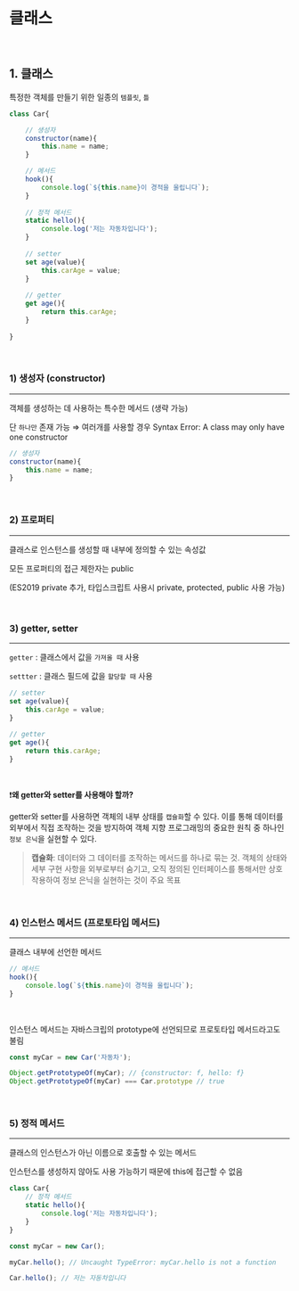 # 클래스

<br>

## 1. 클래스

특정한 객체를 만들기 위한 일종의 `템플릿`, `틀`

```jsx
class Car{

	// 생성자
	constructor(name){
		this.name = name;
	}

	// 메서드
	hook(){
		console.log(`${this.name}이 경적을 울립니다`);
	}
	
	// 정적 메서드
	static hello(){
		console.log('저는 자동차입니다');
	}
	
	// setter
	set age(value){
		this.carAge = value;
	}
	
	// getter
	get age(){
		return this.carAge;
	}
	
}
```

<br>

### 1) 생성자 (constructor)

---

객체를 생성하는 데 사용하는 특수한 메서드 (생략 가능) 

단 `하나만` 존재 가능 ⇒ 여러개를 사용할 경우 Syntax Error: A class may only have one constructor

```jsx
// 생성자
constructor(name){
	this.name = name;
}
```

<br>

### 2) 프로퍼티

---

클래스로 인스턴스를 생성할 때 내부에 정의할 수 있는 속성값

모든 프로퍼티의 접근 제한자는 public 

(ES2019 private 추가, 타입스크립트 사용시 private, protected, public 사용 가능)

<br>

### 3) getter, setter

---

`getter` : 클래스에서 값을 `가져올 때` 사용

`settter` : 클래스 필드에 값을 `할당할 때` 사용 

```jsx
// setter
set age(value){
	this.carAge = value;
}
	
// getter
get age(){
	return this.carAge;
}
```

<br>

❗**왜 getter와 setter를 사용해야 할까?**

getter와 setter를 사용하면 객체의 내부 상태를 `캡슐화`할 수 있다. 이를 통해 데이터를 외부에서 직접 조작하는 것을 방지하여 객체 지향 프로그래밍의 중요한 원칙 중 하나인 `정보 은닉`을 실현할 수 있다. 

> **캡슐화**: 데이터와 그 데이터를 조작하는 메서드를 하나로 묶는 것. 객체의 상태와 세부 구현 사항을 외부로부터 숨기고, 오직 정의된 인터페이스를 통해서만 상호작용하여 정보 은닉을 실현하는 것이 주요 목표
> 

<br>

### 4) 인스턴스 메서드 (프로토타입 메서드)

---

클래스 내부에 선언한 메서드

```jsx
// 메서드
hook(){
	console.log(`${this.name}이 경적을 울립니다`);
}
```

<br>

인스턴스 메서드는 자바스크립의 prototype에 선언되므로 프로토타입 메서드라고도 불림

```jsx
const myCar = new Car('자동차');

Object.getPrototypeOf(myCar); // {constructor: f, hello: f}
Object.getPrototypeOf(myCar) === Car.prototype // true
```

<br>

### 5) 정적 메서드

---

클래스의 인스턴스가 아닌 이름으로 호출할 수 있는 메서드

인스턴스를 생성하지 않아도 사용 가능하기 때문에 this에 접근할 수 없음

```jsx
class Car{
	// 정적 메서드
	static hello(){
		console.log('저는 자동차입니다');
	}
}

const myCar = new Car();

myCar.hello(); // Uncaught TypeError: myCar.hello is not a function

Car.hello(); // 저는 자동차입니다
```